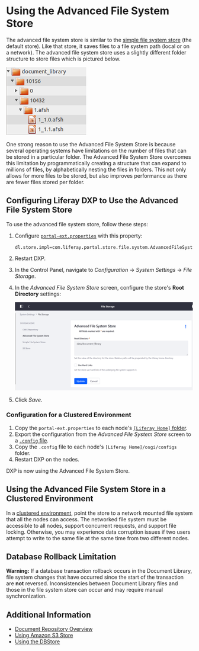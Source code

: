 # Using the Advanced File System Store

The advanced file system store is similar to the [simple file system store](./using-the-file-system-store.md) (the default store). Like that store, it saves files to a file system path (local or on a network). The advanced file system store uses a slightly different folder structure to store files which is pictured below.

![Figure 1: The advanced file system store creates a more nested folder structure than the file system store.](./using-the-advanced-file-system-store/images/01.png)

One strong reason to use the Advanced File System Store is because several operating systems have limitations on the number of files that can be stored in a particular folder. The Advanced File System Store overcomes this limitation by programmatically creating a structure that can expand to millions of files, by alphabetically nesting the files in folders. This not only allows for more files to be stored, but also improves performance as there are fewer files stored per folder.

## Configuring Liferay DXP to Use the Advanced File System Store

To use the advanced file system store, follow these steps:

1. Configure [`portal-ext.properties`](../../reference/portal-properties.md) with this property:

    ```properties
    dl.store.impl=com.liferay.portal.store.file.system.AdvancedFileSystemStore
    ```

1. Restart DXP.

1. In the Control Panel, navigate to *Configuration* &rarr; *System Settings* &rarr; *File Storage*.

1. In the *Advanced File System Store* screen, configure the store's **Root Directory** settings:

    ![Advanced File System Store Configuration Page](././using-the-advanced-file-system-store/images/02.png)

1. Click _Save_.

### Configuration for a Clustered Environment

1. Copy the `portal-ext.properties` to each node's [`[Liferay Home]` folder](../../reference/liferay-home.md).
1. Export the configuration from the *Advanced File System Store* screen to a [`.config` file](https://help.liferay.com/hc/articles/360029131651-Understanding-System-Configuration-Files).
1. Copy the `.config` file to each node's `[Liferay Home]/osgi/configs` folder.
1. Restart DXP on the nodes.

DXP is now using the Advanced File System Store.

## Using the Advanced File System Store in a Clustered Environment

<!-- Fix links to point to the learn articles where possible -->
In a [clustered environment](https://help.liferay.com/hc/articles/360029123831-Liferay-DXP-Clustering), point the store to a network mounted file system that all the nodes can access. The networked file system must be accessible to all nodes, support concurrent requests, and support file locking. Otherwise, you may experience data corruption issues if two users attempt to write to the same file at the same time from two different nodes.

## Database Rollback Limitation

**Warning:** If a database transaction rollback occurs in the Document Library, file system changes that have occurred since the start of the transaction are **not** reversed. Inconsistencies between Document Library files and those in the file system store can occur and may require manual synchronization.

## Additional Information

* [Document Repository Overview](./document-repository-overview.md)
* [Using Amazon S3 Store](./using-amazon-s3-store.md)
* [Using the DBStore](./using-the-dbstore.md)
